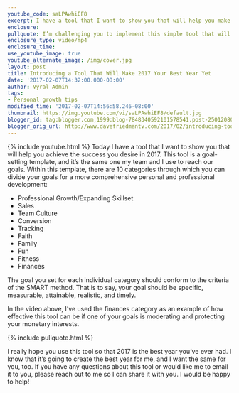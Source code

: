 ```yaml
---
youtube_code: saLPAwhiEF8
excerpt: I have a tool that I want to show you that will help you make 2017 the best year of your life.
enclosure:
pullquote: I’m challenging you to implement this simple tool that will change your life.
enclosure_type: video/mp4
enclosure_time:
use_youtube_image: true
youtube_alternate_image: /img/cover.jpg
layout: post
title: Introducing a Tool That Will Make 2017 Your Best Year Yet
date: '2017-02-07T14:32:00.000-08:00'
author: Vyral Admin
tags:
- Personal growth tips
modified_time: '2017-02-07T14:56:58.246-08:00'
thumbnail: https://img.youtube.com/vi/saLPAwhiEF8/default.jpg
blogger_id: tag:blogger.com,1999:blog-7848340592101578541.post-250120800523677270
blogger_orig_url: http://www.davefriedmantv.com/2017/02/introducing-tool-that-will-make-2017.html
---
```

{% include youtube.html %}
Today I have a tool that I want to show you that will help you achieve the success you desire in 2017. This tool is a goal-setting template, and it’s the same one my team and I use to reach our goals. Within this template, there are 10 categories through which you can divide your goals for a more comprehensive personal and professional development:

* Professional Growth/Expanding Skillset
* Sales
* Team Culture
* Conversion
* Tracking
* Faith
* Family
* Fun
* Fitness
* Finances

The goal you set for each individual category should conform to the criteria of the SMART method. That is to say, your goal should be specific, measurable, attainable, realistic, and timely.

In the video above, I’ve used the finances category as an example of how effective this tool can be if one of your goals is moderating and protecting your monetary interests.

{% include pullquote.html %}

I really hope you use this tool so that 2017 is the best year you’ve ever had. I know that it’s going to create the best year for me, and I want the same for you, too. If you have any questions about this tool or would like me to email it to you, please reach out to me so I can share it with you. I would be happy to help!
